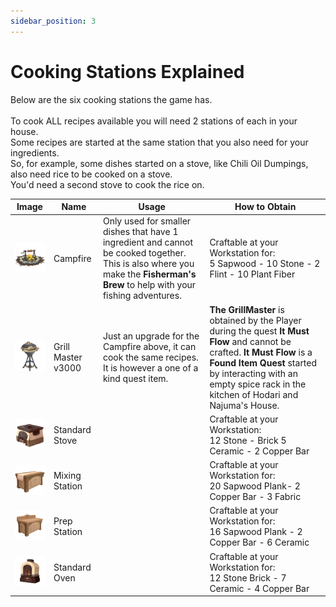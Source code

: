 ```yaml
---
sidebar_position: 3
---
```


# Cooking Stations Explained 

Below are the six cooking stations the game has.<br /> 
<br /> 
To cook ALL recipes available you will need 2 stations of each in your house.<br /> 
Some recipes are started at the same station that you also need for your ingredients. <br /> 
So, for example, some dishes started on a stove, like Chili Oil Dumpings, also need rice to be cooked on a stove. <br /> 
You'd need a second stove to cook the rice on.<br /> 


| Image | Name | Usage | How to Obtain  | 
|:-----:|------|--------|-------------|
|![CampFire](./img/CampFire.png)| Campfire | Only used for smaller dishes that have 1 ingredient and cannot be cooked together. This is also where you make the **Fisherman's Brew** to help with your fishing adventures. | Craftable at your Workstation for: <br /> 5 Sapwood - 10 Stone - 2 Flint - 10 Plant Fiber |
|![GrillMaster](./img/GrillMaster.png)| Grill Master v3000 | Just an upgrade for the Campfire above, it can cook the same recipes. It is however a one of a kind quest item. | **The GrillMaster** is obtained by the Player during the quest **It Must Flow** and cannot be crafted. **It Must Flow** is a **Found Item Quest** started by interacting with an empty spice rack in the kitchen of Hodari and Najuma's House. |
|![Stove](./img/Stove.png)| Standard Stove | | Craftable at your Workstation: <br />12 Stone - Brick 5 Ceramic - 2 Copper Bar |
|![MixingStation](./img/MixingStation.png)| Mixing Station |  | Craftable at your Workstation for: <br />20 Sapwood Plank-  2 Copper Bar - 3 Fabric |
|![PrepStation](./img/PrepStation.png)| Prep Station |  | Craftable at your Workstation for: <br />16 Sapwood Plank - 2 Copper Bar - 6 Ceramic  |
|![Oven](./img/Oven.png)| Standard Oven |   | Craftable at your Workstation for: <br />12 Stone Brick - 7 Ceramic - 4 Copper Bar  | 
